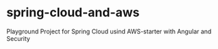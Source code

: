 # spring-cloud-and-aws
Playground Project for Spring Cloud usind AWS-starter with Angular and Security
